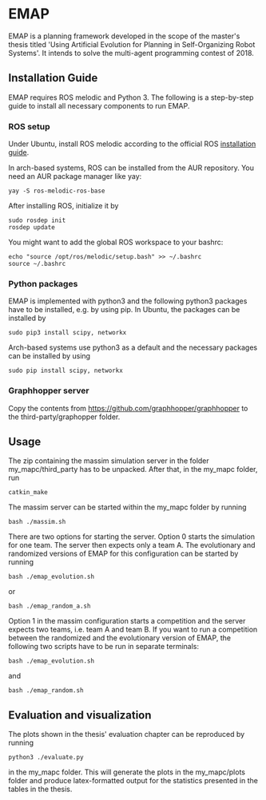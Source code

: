 # EMAP

EMAP is a planning framework developed in the scope of the master's thesis titled 'Using Artificial Evolution for Planning in Self-Organizing Robot Systems'. It intends to solve the multi-agent programming contest of 2018.

## Installation Guide

EMAP requires ROS melodic and Python 3. The following is a step-by-step guide to install all necessary components to run EMAP. 

### ROS setup

Under Ubuntu, install ROS melodic according to the official ROS [installation guide](http://wiki.ros.org/Installation/Ubuntu).

In arch-based systems, ROS can be installed from the AUR repository. You need an AUR package manager like yay:

```shell
yay -S ros-melodic-ros-base
```

After installing ROS, initialize it by

```shell
sudo rosdep init
rosdep update
```

You might want to add the global ROS workspace to your bashrc:

```shell
echo "source /opt/ros/melodic/setup.bash" >> ~/.bashrc
source ~/.bashrc
```

### Python packages

EMAP is implemented with python3 and the following python3 packages have to be installed, e.g. by using pip. In Ubuntu, the packages can be installed by

```shell
sudo pip3 install scipy, networkx
```
Arch-based systems use python3 as a default and the necessary packages can be installed by using

```shell
sudo pip install scipy, networkx
```

### Graphhopper server

Copy the contents from https://github.com/graphhopper/graphhopper to the third-party/graphopper folder.

## Usage

The zip containing the massim simulation server in the folder my_mapc/third_party has to be unpacked. After that, in the my_mapc folder, run

```shell
catkin_make
```

The massim server can be started within the my_mapc folder by running 

```shell
bash ./massim.sh
```
There are two options for starting the server. Option 0 starts the simulation for one team. The server then expects only a team A. The evolutionary and randomized versions of EMAP for this configuration can be started by running

```shell
bash ./emap_evolution.sh
```
or

```shell
bash ./emap_random_a.sh
```
Option 1 in the massim configuration starts a competition and the server expects two teams, i.e. team A and team B. If you want to run a competition between the randomized and the evolutionary version of EMAP, the following two scripts have to be run in separate terminals:

```shell
bash ./emap_evolution.sh
```
and
```shell
bash ./emap_random.sh
```

## Evaluation and visualization

The plots shown in the thesis' evaluation chapter can be reproduced by running

```shell
python3 ./evaluate.py
```
in the my_mapc folder. This will generate the plots in the my_mapc/plots folder and produce latex-formatted output for the statistics presented in the tables in the thesis.
